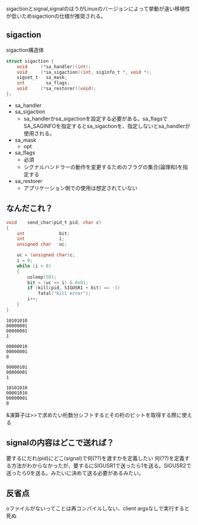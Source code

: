 sigactionとsignal,signalのほうがLinuxのバージョンによって挙動が違い移植性が低いためsigactionの仕様が推奨される。

## sigaction
sigaction構造体
```c
struct sigaction {
    void     (*sa_handler)(int);
    void     (*sa_sigaction)(int, siginfo_t *, void *);
    sigset_t   sa_mask;
    int        sa_flags;
    void     (*sa_restorer)(void); 
};
```
- sa_handler
- sa_sigaction
  - sa_handlerかsa_sigactionを設定する必要がある。sa_flagsでSA_SAGINFOを指定するとsa_sigactionを、指定しないとsa_handlerが使用される。
- sa_mask
  - opt
- sa_flags
  - 必須
  - シグナルハンドラーの動作を変更するためのフラグの集合(論理和)を指定する
- sa_restorer
  - アプリケーション側での使用は想定されていない

## なんだこれ？
```c
void    send_char(pid_t pid, char c)
{
    int             bit;
    int             i;
    unsigned char   uc;

    uc = (unsigned char)c;
    i = 0;
    while (i < 8)
    {
        usleep(50);
        bit = (uc >> i) & 0x01;
        if (kill(pid, SIGUSR1 + bit) == -1)
            fatal("kill error");
        i++;
    }
}
```
```
10101010
00000001
00000001
1

00000010
00000001
0

00000101
00000001
1

10101010
00001010
00000001
0
```

&演算子は>>で求めたい桁数分シフトするとその桁のビットを取得する際に使える

## signalの内容はどこで送れば？
要するにだれ(pid)にどこ(signal)で何(??)を渡すかを定義したい
何(??)を定義する方法がわからなかったが、要するにSIGUSR1で送ったら1を送る。SIGUSR2で送ったら0を送る。みたいに決めて送る必要があるみたい。

## 反省点
oファイルがないってことは再コンパイルしない、client
argsなしで実行すると死ぬ